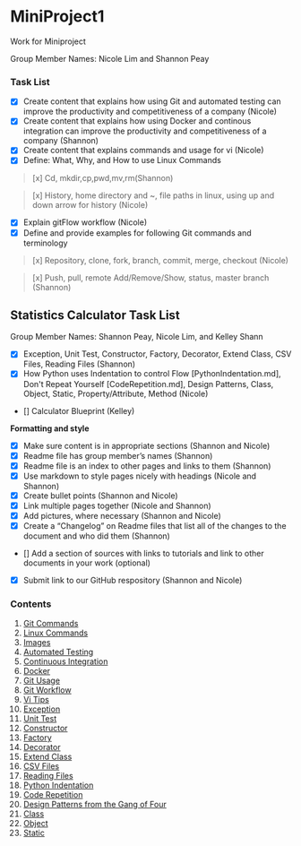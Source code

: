 # MiniProject1
Work for Miniproject

Group Member Names: Nicole Lim and Shannon Peay

### Task List

- [x] Create content that explains how using Git and automated testing can improve the productivity and competitiveness of a company (Nicole)
- [x] Create content that explains how using Docker and continous integration can improve the productivity and competitiveness of a company (Shannon)
- [x] Create content that explains commands and usage for vi (Nicole)
- [x] Define: What, Why, and How to use Linux Commands
> [x] Cd, mkdir,cp,pwd,mv,rm(Shannon)

> [x] History, home directory and ~, file paths in linux, using up and down arrow for history (Nicole)
- [x] Explain gitFlow workflow (Nicole)
- [x] Define and provide examples for following Git commands and terminology
> [x] Repository, clone, fork, branch, commit, merge, checkout (Nicole)

> [x] Push, pull, remote Add/Remove/Show, status, master branch (Shannon)

## Statistics Calculator Task List

Group Member Names: Shannon Peay, Nicole Lim, and Kelley Shann

- [x] Exception, Unit Test, Constructor, Factory, Decorator, Extend Class, CSV Files, Reading Files (Shannon)
- [x] How Python uses Indentation to control Flow [PythonIndentation.md], Don't Repeat Yourself [CodeRepetition.md], Design Patterns, Class, Object, Static, Property/Attribute, Method (Nicole)
- [] Calculator Blueprint (Kelley)


**Formatting and style**
- [x] Make sure content is in appropriate sections (Shannon and Nicole)
- [x] Readme file has group member’s names (Shannon)
- [x] Readme  file is an index to other pages and links to them (Shannon)
- [x] Use markdown to style pages nicely with headings (Nicole and Shannon)
- [x] Create bullet points (Shannon and Nicole)
- [x] Link multiple pages together (Nicole and Shannon)
- [x] Add pictures, where necessary (Shannon and Nicole)
- [x] Create a “Changelog” on Readme files that list all of the changes to the document and who did them (Shannon)
- [] Add a section of sources with links to tutorials and link to other documents in your work (optional)
- [x] Submit link to our GitHub respository (Shannon and Nicole)


### Contents

1. [Git Commands](https://github.com/Shannon-NJIT/MiniProject1/tree/master/GitCommands)
1. [Linux Commands](https://github.com/Shannon-NJIT/MiniProject1/tree/master/LinuxCommands)
1. [Images](https://github.com/Shannon-NJIT/MiniProject1/tree/master/images/images)
1. [Automated Testing](https://github.com/Shannon-NJIT/MiniProject1/blob/master/AutomatedTesting.md)
1. [Continuous Integration](https://github.com/Shannon-NJIT/MiniProject1/blob/master/CI.md)
1. [Docker](https://github.com/Shannon-NJIT/MiniProject1/blob/master/Docker.md)
1. [Git Usage](https://github.com/Shannon-NJIT/MiniProject1/blob/master/GitUsage.md)
1. [Git Workflow](https://github.com/Shannon-NJIT/MiniProject1/blob/master/gitFlow.md)
1. [Vi Tips](https://github.com/Shannon-NJIT/MiniProject1/blob/master/viTips)
1. [Exception](https://github.com/Shannon-NJIT/MiniProject1/blob/master/Exception.md)
1. [Unit Test](https://github.com/Shannon-NJIT/MiniProject1/blob/master/UnitTest.md)
1. [Constructor](https://github.com/Shannon-NJIT/MiniProject1/blob/master/Constructor.md)
1. [Factory](https://github.com/Shannon-NJIT/MiniProject1/blob/master/Factory.md)
1. [Decorator](https://github.com/Shannon-NJIT/MiniProject1/blob/master/Decorator.md)
1. [Extend Class](https://github.com/Shannon-NJIT/MiniProject1/blob/master/ExtendClass.md)
1. [CSV Files](https://github.com/Shannon-NJIT/MiniProject1/blob/master/CSVFiles.md)
1. [Reading Files](https://github.com/Shannon-NJIT/MiniProject1/blob/master/ReadingFiles.md)
1. [Python Indentation](https://github.com/Shannon-NJIT/MiniProject1/blob/master/PythonIndentation.md)
1. [Code Repetition](https://github.com/Shannon-NJIT/MiniProject1/blob/master/CodeRepetition.md)
1. [Design Patterns from the Gang of Four](https://github.com/Shannon-NJIT/MiniProject1/blob/master/DesignPatterns.md)
1. [Class](https://github.com/Shannon-NJIT/MiniProject1/blob/master/Class.md)
1. [Object](https://github.com/Shannon-NJIT/MiniProject1/blob/master/Object.md)
1. [Static](https://github.com/Shannon-NJIT/MiniProject1/blob/master/Static.md)